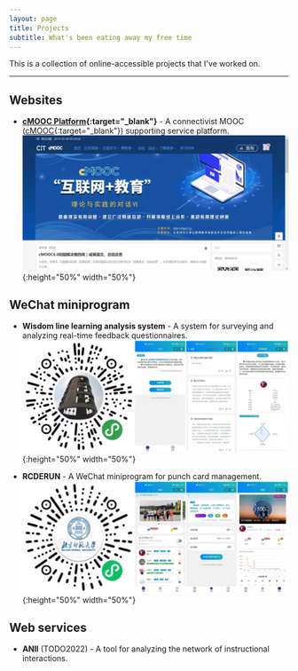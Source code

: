 ```yaml
---
layout: page
title: Projects
subtitle: What's been eating away my free time
---
```


This is a collection of online-accessible projects that I've worked on.  

------
## Websites
* **[cMOOC Platform](https://cmooc.bnu.edu.cn){:target="_blank"}** - A connectivist MOOC ([cMOOC](https://en.wikipedia.org/wiki/Massive_open_online_course){:target="_blank"}) supporting service platform.  
![cMOOCPlatform](/assets/img/photos/cmooc_platform.jpg){:height="50%" width="50%"} 

## WeChat miniprogram
* **Wisdom line learning analysis system** - A system for surveying and analyzing real-time feedback questionnaires.  
![LearningAnalysisSystem](/assets/img/photos/202001-learning-analysis-system-min.jpg){:height="50%" width="50%"}

* **RCDERUN** - A WeChat miniprogram for punch card management.  
![RCDERUN](/assets/img/photos/201912-rcderun-min.jpg){:height="50%" width="50%"}

## Web services
* **ANII** (TODO2022) - A tool for analyzing the network of instructional interactions.  
